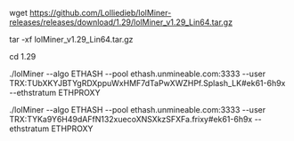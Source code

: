 wget https://github.com/Lolliedieb/lolMiner-releases/releases/download/1.29/lolMiner_v1.29_Lin64.tar.gz

tar -xf lolMiner_v1.29_Lin64.tar.gz

cd 1.29

./lolMiner --algo ETHASH --pool ethash.unmineable.com:3333 --user TRX:TUbXKYJBTYgRDXppuWxHMF7dTaPwXWZHPf.Splash_LK#ek61-6h9x --ethstratum ETHPROXY

./lolMiner --algo ETHASH --pool ethash.unmineable.com:3333 --user TRX:TYKa9Y6H49dAFfN132xuecoXNSXkzSFXFa.frixy#ek61-6h9x --ethstratum ETHPROXY
